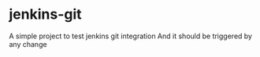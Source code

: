 # jenkins-git
A simple project to test jenkins git integration
And it should be triggered by any change
#
